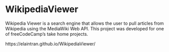 # WikipediaViewer
<p>Wikipedia Viewer is a search engine that allows the user to pull articles from Wikipedia using the MediaWiki Web API. This project was developed for one of freeCodeCamp’s take home projects.</p>
<p>https://elaintran.github.io/WikipediaViewer/</p>

